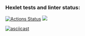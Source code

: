 ### Hexlet tests and linter status:
[![Actions Status](https://github.com/IvanPiskarev/python-project-49/actions/workflows/hexlet-check.yml/badge.svg)](https://github.com/IvanPiskarev/python-project-49/actions)
<a href="https://codeclimate.com/github/IvanPiskarev/python-project-49/maintainability"><img src="https://api.codeclimate.com/v1/badges/1252b6949d8ac7ea659c/maintainability" /></a>

[![asciicast](https://asciinema.org/a/0f28C1ZTXB9NIiv5vnIu4rR9o.svg)](https://asciinema.org/a/0f28C1ZTXB9NIiv5vnIu4rR9o)
